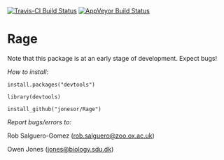 [![Travis-CI Build Status](https://travis-ci.org/jonesor/Rage.svg?branch=devel)](https://travis-ci.org/jonesor/Rage)
[![AppVeyor Build Status](https://ci.appveyor.com/api/projects/status/github/jonesor/Rage?branch=devel&svg=true)](https://ci.appveyor.com/project/jonesor/Rage)

Rage
==========

Note that this package is at an early stage of development. 
Expect bugs!

*How to install:*

`install.packages("devtools")`

`library(devtools)`

`install_github("jonesor/Rage")`



*Report bugs/errors to:*

Rob Salguero-Gomez (rob.salguero@zoo.ox.ac.uk)

Owen Jones (jones@biology.sdu.dk)
